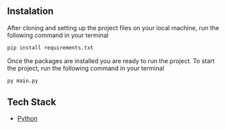 
## Instalation

After cloning and setting up the project files on your local machine, run the following command in your terminal

```bash
pip install requirements.txt
```

Once the packages are installed you are ready to run the project. To start the project, run the following command in your terminal

```bash
py main.py
```

## Tech Stack

- [Python](https://www.python.org/)

